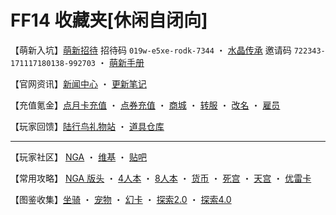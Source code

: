 # FF14 收藏夹[休闲自闭向]

【萌新入坑】[萌新招待](http://act.ff.sdo.com/20180515Zhaodai/index.html) 招待码 `019w-e5xe-rodk-7344` ・ [水晶传承](http://act.ff.sdo.com/project/151019shuijin/index.asp) 邀请码 `722343-171117180138-992703` ・ [萌新手册](https://bbs.nga.cn/read.php?tid=15174128)

【官网资讯】[新闻中心](http://ff.sdo.com/web8/index.html#/newstab/newslist) ・ [更新笔记](http://ff.sdo.com/web8/index.html#/patchnote)

【充值氪金】[点月卡充值](https://pay.sdo.com/item/SDG-100001900) ・ [点券充值](https://pay.sdo.com/item/SDG-0) ・ [商城](http://act.ff.sdo.com/20170918Shop/mall.html#/mall) ・ [转服](http://act.ff.sdo.com/project/141028dgf/transfer.asp) ・ [改名](http://act.ff.sdo.com/project/141028dgf/renamed.asp) ・ [雇员](http://act.ff.sdo.com/project/141028dgf/retainer.asp)

【玩家回馈】[陆行鸟礼物站](http://ff.pay.sdo.com/DepositActivity/index.htm) ・ [道具仓库](http://act.ff.sdo.com/20170918Shop/index.html)

----

【玩家社区】 [NGA](https://bbs.nga.cn/thread.php?fid=-362960) ・ [维基](https://ff14.huijiwiki.com/wiki/%E9%A6%96%E9%A1%B5) ・ [贴吧](https://tieba.baidu.com/ff14)

【常用攻略】 [NGA 版头](https://bbs.nga.cn/read.php?tid=6506247) ・ [4人本](https://bbs.nga.cn/read.php?tid=12767222) ・ [8人本](https://bbs.nga.cn/read.php?tid=13669493) ・ [货币](https://bbs.nga.cn/read.php?tid=15299927) ・ [死宫](https://bbs.nga.cn/read.php?tid=14509371) ・ [天宫](https://bbs.nga.cn/read.php?tid=16406640) ・ [优雷卡](https://bbs.nga.cn/read.php?tid=14590826)

【图鉴收集】[坐骑](https://ff14.huijiwiki.com/wiki/%E5%9D%90%E9%AA%91%E8%8E%B7%E5%8F%96%E6%96%B9%E5%BC%8F) ・ [宠物](https://ff14.huijiwiki.com/wiki/%E5%AE%A0%E7%89%A9) ・ [幻卡](https://ff14.huijiwiki.com/wiki/%E4%B9%9D%E5%AE%AB%E5%B9%BB%E5%8D%A1%E8%8E%B7%E5%8F%96%E6%96%B9%E5%BC%8F) ・ [探索2.0](https://annangela.github.io/FFXIVSightseeingGuide/#/) ・ [探索4.0](https://bbs.nga.cn/read.php?tid=11861705)



<script>
    b = document.createElement('base');
    b.target = '_blank';
    document.head.appendChild(b);
</script>

